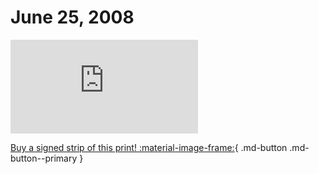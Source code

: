 # June 25, 2008

![](https://www.achewood.com/comic.php?date=06252008)

[Buy a signed strip of this print! :material-image-frame:](https://achewood-holiday-pop-up.myshopify.com/products/strip#06282008){ .md-button .md-button--primary }
